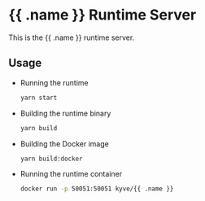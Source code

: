 # {{ .name }} Runtime Server

This is the {{ .name }} runtime server.

## Usage

* Running the runtime
  ```bash
  yarn start
  ```

* Building the runtime binary
  ```bash
  yarn build
  ```

* Building the Docker image
  ```bash
  yarn build:docker
  ```

* Running the runtime container
  ```bash
  docker run -p 50051:50051 kyve/{{ .name }}
  ```



